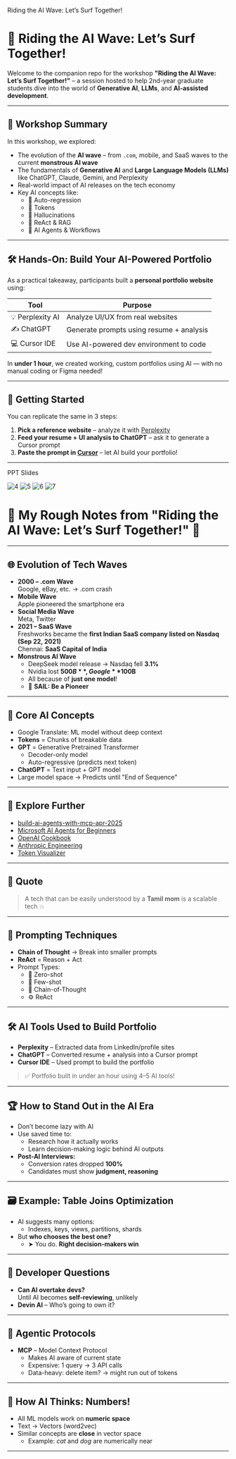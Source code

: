 Riding the AI Wave: Let’s Surf Together! 

# 🌊 Riding the AI Wave: Let’s Surf Together!

Welcome to the companion repo for the workshop **"Riding the AI Wave: Let’s Surf Together!"** – a session hosted to help 2nd-year graduate students dive into the world of **Generative AI**, **LLMs**, and **AI-assisted development**.

---

## 🚀 Workshop Summary

In this workshop, we explored:

- The evolution of the **AI wave** – from `.com`, mobile, and SaaS waves to the current **monstrous AI wave**
- The fundamentals of **Generative AI** and **Large Language Models (LLMs)** like ChatGPT, Claude, Gemini, and Perplexity
- Real-world impact of AI releases on the tech economy
- Key AI concepts like:
  - 🔁 Auto-regression
  - 🧩 Tokens
  - 💭 Hallucinations
  - 🧠 ReAct & RAG
  - 🤖 AI Agents & Workflows

---

## 🛠 Hands-On: Build Your AI-Powered Portfolio

As a practical takeaway, participants built a **personal portfolio website** using:

| Tool         | Purpose                                    |
|--------------|--------------------------------------------|
| 💡 Perplexity AI | Analyze UI/UX from real websites           |
| ✍️ ChatGPT       | Generate prompts using resume + analysis   |
| 💻 Cursor IDE    | Use AI-powered dev environment to code     |

In **under 1 hour**, we created working, custom portfolios using AI — with no manual coding or Figma needed!

---

## 🏁 Getting Started

You can replicate the same in 3 steps:

1. **Pick a reference website** – analyze it with [Perplexity](https://www.perplexity.ai/)
2. **Feed your resume + UI analysis to ChatGPT** – ask it to generate a Cursor prompt
3. **Paste the prompt in [Cursor](https://www.cursor.so/)** – let AI build your portfolio!

---

PPT Slides

![4](https://github.com/user-attachments/assets/bad306ee-9033-4580-a84e-da9bce9d4355)
![5](https://github.com/user-attachments/assets/5315ef11-b61e-43b2-b72e-3b7527b6c150)
![6](https://github.com/user-attachments/assets/07b846c2-f44f-4346-a666-d914cfb94a70)
![7](https://github.com/user-attachments/assets/85855f20-9734-439a-aa1c-c162aa54253d)

# 🧠 My Rough Notes from "Riding the AI Wave: Let’s Surf Together!" 🌊

---

## 🌐 Evolution of Tech Waves

- **2000 – .com Wave**  
  Google, eBay, etc. → .com crash  
- **Mobile Wave**  
  Apple pioneered the smartphone era  
- **Social Media Wave**  
  Meta, Twitter  
- **2021 – SaaS Wave**  
  Freshworks became the **first Indian SaaS company listed on Nasdaq (Sep 22, 2021)**  
  Chennai: **SaaS Capital of India**  
- **Monstrous AI Wave**  
  - DeepSeek model release → Nasdaq fell **3.1%**  
  - Nvidia lost **$500B**, Google **$100B**  
  - All because of **just one model**!  
  - 🔁 **SAIL: Be a Pioneer**

---

## 🧰 Core AI Concepts

- Google Translate: ML model without deep context
- **Tokens** = Chunks of breakable data
- **GPT** = Generative Pretrained Transformer  
  - Decoder-only model  
  - Auto-regressive (predicts next token)  
- **ChatGPT** = Text input + GPT model  
- Large model space → Predicts until "End of Sequence"

---

## 🔗 Explore Further

- [build-ai-agents-with-mcp-apr-2025](https://github.com/thelearningdev/build-ai-agents-with-mcp-apr-2025)
- [Microsoft AI Agents for Beginners](https://github.com/microsoft/ai-agents-for-beginners/tree/main/01-intro-to-ai-agents)
- [OpenAI Cookbook](https://cookbook.openai.com/)
- [Anthropic Engineering](https://www.anthropic.com/engineering/building-effective-agents)
- [Token Visualizer](https://tiktokenizer.vercel.app/)

---

## 📣 Quote

> A tech that can be easily understood by a **Tamil mom** is a scalable tech 💥

---

## 🧠 Prompting Techniques

- **Chain of Thought** → Break into smaller prompts
- **ReAct** = Reason + Act
- Prompt Types:
  - 🔹 Zero-shot
  - 🔸 Few-shot
  - 🧩 Chain-of-Thought
  - ⚙️ ReAct

---

## 🛠 AI Tools Used to Build Portfolio

- **Perplexity** – Extracted data from LinkedIn/profile sites  
- **ChatGPT** – Converted resume + analysis into a Cursor prompt  
- **Cursor IDE** – Used prompt to build the portfolio  

> ✅ Portfolio built in under an hour using 4–5 AI tools!

---

## 🏆 How to Stand Out in the AI Era

- Don’t become lazy with AI  
- Use saved time to:
  - Research how it actually works  
  - Learn decision-making logic behind AI outputs  
- **Post-AI Interviews:**  
  - Conversion rates dropped **100%**  
  - Candidates must show **judgment, reasoning**

---

## 🗃 Example: Table Joins Optimization

- AI suggests many options:  
  - Indexes, keys, views, partitions, shards  
- But **who chooses the best one?**
  - ➤ You do. **Right decision-makers win**

---

## 💬 Developer Questions

- **Can AI overtake devs?**  
  Until AI becomes **self-reviewing**, unlikely  
- **Devin AI** – Who’s going to own it?

---

## 🧩 Agentic Protocols

- **MCP** – Model Context Protocol  
  - Makes AI aware of current state  
  - Expensive: 1 query → 3 API calls  
  - Data-heavy: delete item? → might run out of tokens

---

## 🔢 How AI Thinks: Numbers!

- All ML models work on **numeric space**  
- Text → Vectors (word2vec)  
- Similar concepts are **close** in vector space  
  - Example: *cat* and *dog* are numerically near

---

